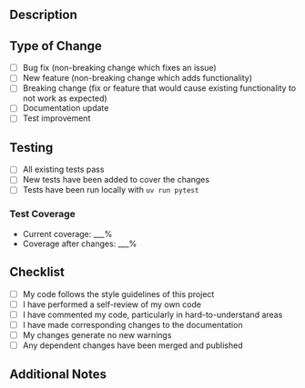 ## Description
<!-- Provide a brief description of the changes in this PR -->

## Type of Change
<!-- Mark the relevant option with an "x" -->
- [ ] Bug fix (non-breaking change which fixes an issue)
- [ ] New feature (non-breaking change which adds functionality)
- [ ] Breaking change (fix or feature that would cause existing functionality to not work as expected)
- [ ] Documentation update
- [ ] Test improvement

## Testing
<!-- Describe the tests you ran to verify your changes -->
- [ ] All existing tests pass
- [ ] New tests have been added to cover the changes
- [ ] Tests have been run locally with `uv run pytest`

### Test Coverage
<!-- If applicable, mention the test coverage for new code -->
- Current coverage: ___%
- Coverage after changes: ___%

## Checklist
- [ ] My code follows the style guidelines of this project
- [ ] I have performed a self-review of my own code
- [ ] I have commented my code, particularly in hard-to-understand areas
- [ ] I have made corresponding changes to the documentation
- [ ] My changes generate no new warnings
- [ ] Any dependent changes have been merged and published

## Additional Notes
<!-- Add any additional notes, screenshots, or context about the PR here -->